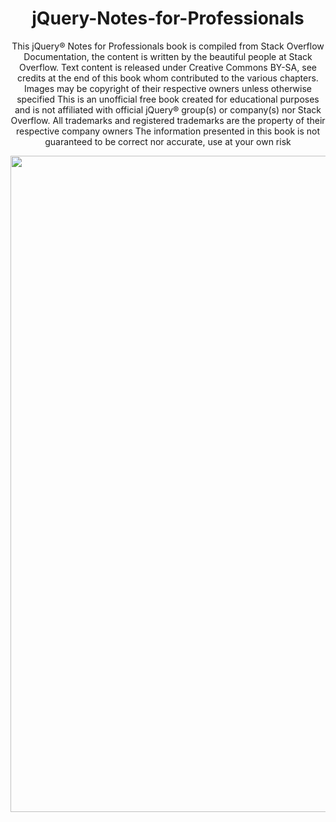 <h1 align="center">jQuery-Notes-for-Professionals</h1> 
<p align="center">This jQuery® Notes for Professionals book is compiled from Stack Overflow
Documentation, the content is written by the beautiful people at Stack Overflow.
Text content is released under Creative Commons BY-SA, see credits at the end
of this book whom contributed to the various chapters. Images may be copyright
of their respective owners unless otherwise specified
This is an unofficial free book created for educational purposes and is not
affiliated with official jQuery® group(s) or company(s) nor Stack Overflow. All
trademarks and registered trademarks are the property of their respective
company owners
The information presented in this book is not guaranteed to be correct nor
accurate, use at your own risk</p>
<img align="center" width="1050" src="https://github.com/Ravinduchathuranga/jQuery-Notes-for-Professionals/assets/96408799/6259de0a-95ce-42d8-b1e4-93541621d793">

